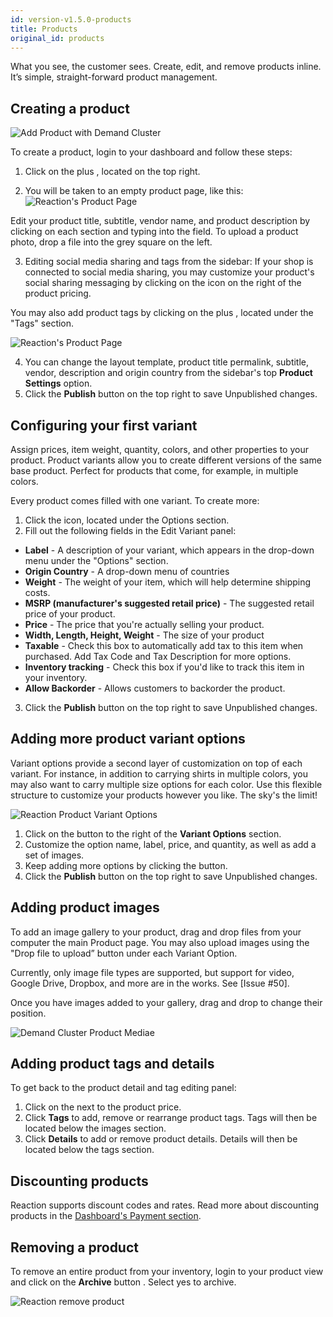 ```yaml
---
id: version-v1.5.0-products
title: Products
original_id: products
---
```

    
What you see, the customer sees. Create, edit, and remove products inline. It’s simple, straight-forward product management.

## Creating a product

![](/assets/admin-dashboard-panel-home.png "Add Product with Demand Cluster")

To create a product, login to your dashboard and follow these steps:

1.  Click on the plus <i class="font-icon fa fa-plus"></i>, located on the top right.

2.  You will be taken to an empty product page, like this:
    ![](/assets/admin-product-details-page.png "Reaction's Product Page")

Edit your product title, subtitle, vendor name, and product description by clicking on each section and typing into the field. To upload a product photo, drop a file into the grey square on the left.

3.  Editing social media sharing and tags from the sidebar: If your shop is connected to social media sharing, you may customize your product's social sharing messaging by clicking on the <i class="font-icon fa fa-pencil"></i> icon on the right of the product pricing.

You may also add product tags by clicking on the plus <i class="font-icon fa fa-plus"></i>, located under the "Tags" section.

![](/assets/admin-product-details-tag.png "Reaction's Product Page")

4.  You can change the layout template, product title permalink, subtitle, vendor, description and origin country from the sidebar's top **Product Settings** option.
5.  Click the **Publish** button on the top right to save Unpublished changes.

## Configuring your first variant

Assign prices, item weight, quantity, colors, and other properties to your product. Product variants allow you to create different versions of the same base product. Perfect for products that come, for example, in multiple colors.

Every product comes filled with one variant. To create more:

1.  Click the <i class="font-icon fa fa-pencil"></i> icon, located under the Options section.
2.  Fill out the following fields in the Edit Variant panel:

-   **Label** - A description of your variant, which appears in the drop-down menu under the "Options" section.
-   **Origin Country** - A drop-down menu of countries
-   **Weight** - The weight of your item, which will help determine shipping costs.
-   **MSRP (manufacturer's suggested retail price)** - The suggested retail price of your product.
-   **Price** - The price that you're actually selling your product.
-   **Width, Length, Height, Weight** - The size of your product
-   **Taxable** - Check this box to automatically add tax to this item when purchased. Add Tax Code and Tax Description for more options.
-   **Inventory tracking** - Check this box if you'd like to track this item in your inventory.
-   **Allow Backorder** - Allows customers to backorder the product.

3.  Click the **Publish** button on the top right to save Unpublished changes.

## Adding more product variant options

Variant options provide a second layer of customization on top of each variant. For instance, in addition to carrying shirts in multiple colors, you may also want to carry multiple size options for each color. Use this flexible structure to customize your products however you like. The sky's the limit!

![](/assets/admin-product-variant-2.png "Reaction Product Variant Options")

1.  Click on the <i class="font-icon fa fa-plus"></i> button to the right of the **Variant Options** section.
2.  Customize the option name, label, price, and quantity, as well as add a set of images.
3.  Keep adding more options by clicking the <i class="font-icon fa fa-plus"></i> button.
4.  Click the **Publish** button on the top right to save Unpublished changes.

## Adding product images

To add an image gallery to your product, drag and drop files from your computer the main Product page. You may also upload images using the "Drop file to upload” button under each Variant Option.

Currently, only image file types are supported, but support for video, Google Drive, Dropbox, and more are in the works. See [Issue #50].

Once you have images added to your gallery, drag and drop to change their position.

![](/assets/admin-product-variant-3.png "Demand Cluster Product Mediae")

## Adding product tags and details

To get back to the product detail and tag editing panel:

1.  Click on the <i class="font-icon fa fa-pencil"></i> next to the product price.
2.  Click **Tags** to add, remove or rearrange product tags. Tags will then be located below the images section.
3.  Click **Details** to add or remove product details. Details will then be located below the tags section.

## Discounting products

Reaction supports discount codes and rates. Read more about discounting products in the [Dashboard's Payment section](payments-discounts.md).

## Removing a product

To remove an entire product from your inventory, login to your product view and click on the **Archive** button <i class="rui font-icon fa fa-archive"></i>. Select yes to archive.

![](/assets/admin-product-delete.png "Reaction remove product")
